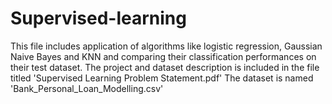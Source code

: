 # Supervised-learning
This file includes application of algorithms like logistic regression, Gaussian Naive Bayes and KNN and comparing their classification performances on their test dataset. 
The project and dataset description is included in the file titled 'Supervised Learning Problem Statement.pdf'
The dataset is named 'Bank_Personal_Loan_Modelling.csv'
